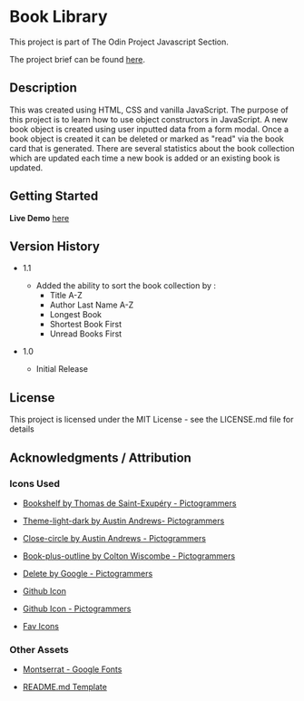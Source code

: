 # Book Library

This project is part of The Odin Project Javascript Section.<br/>

The project brief can be found <a href="https://www.theodinproject.com/lessons/node-path-javascript-library">here</a>.

## Description

This was created using HTML, CSS and vanilla JavaScript. The purpose of this project is to learn how to use object constructors in JavaScript. A new book object is created using user inputted data from a form modal. Once a book object is created it can be deleted or marked as "read" via the book card that is generated. There are several statistics about the book collection which are updated each time a new book is added or an existing book is updated.

## Getting Started

**Live Demo** <a href="https://probableactions.github.io/library/"> here</a>

## Version History

<!-- - 0.2
  - Various bug fixes and optimizations
  - See [commit change]() or See [release history]() -->

- 1.1

  - Added the ability to sort the book collection by :
    - Title A-Z
    - Author Last Name A-Z
    - Longest Book
    - Shortest Book First
    - Unread Books First

- 1.0
  - Initial Release

## License

This project is licensed under the MIT License - see the LICENSE.md file for details

## Acknowledgments / Attribution

### Icons Used

- <a href="https://pictogrammers.com/library/mdi/icon/bookshelf/">Bookshelf by Thomas de Saint-Exupéry - Pictogrammers</a>

- <a href="https://pictogrammers.com/library/mdi/icon/theme-light-dark/">Theme-light-dark by Austin Andrews- Pictogrammers</a>

- <a href="https://pictogrammers.com/library/mdi/icon/close-circle/">Close-circle by Austin Andrews - Pictogrammers</a>

- <a href="https://pictogrammers.com/library/mdi/icon/book-plus-outline/">Book-plus-outline by Colton Wiscombe - Pictogrammers</a>

- <a href="https://pictogrammers.com/library/mdi/icon/delete/">Delete by Google - Pictogrammers</a>

- <a href="https://github.com/logos">Github Icon</a>

- <a href="https://pictogrammers.com/library/mdi/icon/github/">Github Icon - Pictogrammers</a>

- <a href="https://favicon.io/">Fav Icons </a>

### Other Assets

- <a href="https://fonts.google.com/specimen/Montserrat">Montserrat - Google Fonts</a>

- <a href="https://gist.github.com/DomPizzie/7a5ff55ffa9081f2de27c315f5018afc">README.md Template</a>
